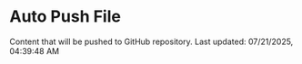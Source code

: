 # Auto Push File

Content that will be pushed to GitHub repository.
Last updated: 07/21/2025, 04:39:48 AM